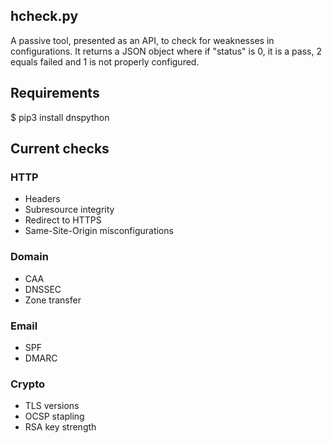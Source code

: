## hcheck.py
A passive tool, presented as an API, to check for weaknesses in configurations. It returns a JSON object where if "status" is 0, it is a pass, 2 equals failed and 1 is not properly configured.

## Requirements
$ pip3 install dnspython

## Current checks
### HTTP 
* Headers
* Subresource integrity
* Redirect to HTTPS
* Same-Site-Origin misconfigurations

### Domain
* CAA
* DNSSEC
* Zone transfer

### Email
* SPF
* DMARC

### Crypto
* TLS versions
* OCSP stapling
* RSA key strength
